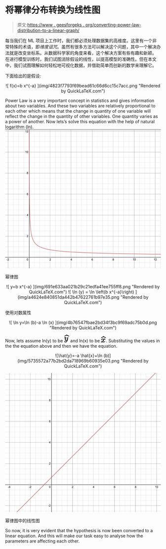 # 将幂律分布转换为线性图

> 原文:[https://www . geesforgeks . org/converting-power-law-distribution-to-a-linear-graph/](https://www.geeksforgeeks.org/converting-power-law-distribution-to-a-linear-graph/)

每当我们在 ML 项目上工作时，我们都必须处理数据集的高维度。这里有一个非常特殊的术语，即*维度诅咒*。虽然有很多方法可以解决这个问题，其中一个解决办法就是改变坐标系。从数据科学家的角度来看，这个解决方案有些有趣和新颖。
在进行模型训练时，我们试图消除假设的线性，以提高模型的准确性。但在本文中，我们试图理解如何轻松地可视化数据，并借助简单而创新的数学来理解它。

下面给出的是假设:

<center>![  f(x)=b x^{-a}  ](img/4823f7793f69bead61c66d6cc15c7acc.png "Rendered by QuickLaTeX.com")</center>

Power Law is a very important concept in statistics and gives information about two variables. And these two variables are relatively proportional to each other which means that the change in quantity of one variable will reflect the change in the quantity of other variables. One quantity varies as a power of another.
Now lets’s solve this equation with the help of natural logarithm (ln).
![](img/826822233ca330b7001b592865b656f7.png)

幂律图

<center>
![  y=b x^{-a}  ](img/691e633aa021b29c21edfa41ee755ff8.png "Rendered by QuickLaTeX.com")
![  \ln (y) = \ln \left(b x^{-a}\right)  ](img/a4624e840851da442b47622761b97e35.png "Rendered by QuickLaTeX.com")</center>

使用对数属性

<center>![  \ln y=\ln (b)-a \ln (x)  ](img/4b76547fbae2bd34f3bc9f69adc75b0d.png "Rendered by QuickLaTeX.com")
</center>

Now, lets assume ln(y) to be ![\widehat{y}](img/1632380de7503379617c8e7d650709bb.png "Rendered by QuickLaTeX.com") and ln(x) to be ![\widehat{x}](img/7a249d3f25b6d6f9671746ecced7da36.png "Rendered by QuickLaTeX.com"). Substituting the values in the the equation above and then we have the equation.

<center>![\hat{y}=-a \hat{x}+\ln (b)](img/5735572a77b2bd2da718969b60935e03.png "Rendered by QuickLaTeX.com")</center>

![](img/f175954d126fa4530ec0e3378a047556.png)

幂律图中的线性图

So now, it is very evident that the hypothesis is now been converted to a linear equation. And this will make our task easy to analyse how the parameters are affecting each other.